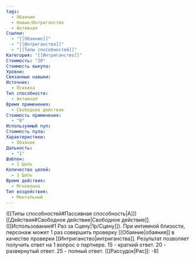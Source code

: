 ```yaml
---
tags:
  - Обаяние
  - Навык/Интриганство
  - Активная
Ссылки:
  - "[[Обаяние]]"
  - "[[Интриганство]]"
  - "[[Типы способностей]]"
Категория: "[[Интриганство]]"
Стоимость: "20"
Стоимость выкупа: 
Уровни: 
Связанные навыки: 
Источник:
  - Психика
Тип способности:
  - Активная
Время применения:
  - Свободное действие
Стоимость применения:
  - "8"
Используемый пул: 
Стоимость пула: 
Характеристики:
  - Обаяние
Дальность:
  - "1"
Шаблон:
  - 1 Цель
Количество целей:
  - 1 Цель
Время действия:
  - Мгновенно
Тип воздействия:
  - Ментальный
---
```

([[Типы способностей#Пассивная способность|А]]) [[Действия#Свободное действие|Свободное действие]]. ([[Использование#1 Раз за Сцену|1р/Сцену]]). При интимной близости, персонаж может 1 раз совершить проверку [[Обаяние|обаяния]] в качестве проверки [[Интриганство|интриганства]]. Результат позволяет получить ответ на 1 вопрос о партнере.
15 - краткий ответ. 20 - развернутый ответ. 25 - полный ответ. ([[Рассудок|Рас]]: -8)